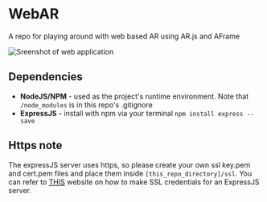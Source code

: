 # WebAR
A repo for playing around with web based AR using AR.js and AFrame

![Sreenshot of web application](https://i.imgur.com/qf2LP9D.jpg)

## Dependencies
- **NodeJS/NPM** - used as the project's runtime environment. Note that `/node_modules` is in this repo's .gitignore
- **ExpressJS** - install with npm via your terminal `npm install express --save`

## Https note
The expressJS server uses https, so please create your own ssl key.pem and cert.pem files and place them inside `[this_repo_directory]/ssl`. You can refer to [THIS](https://medium.com/@nitinpatel_20236/how-to-create-an-https-server-on-localhost-using-express-366435d61f28) website on how to make SSL credentials for an ExpressJS server.
